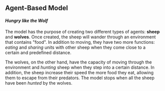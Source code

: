 ## Agent-Based Model
#### _Hungry like the Wolf_

The model has the purpose of creating two different types of agents: **sheep** and **wolves**. Once created, the sheep will wander through an environment that contains "food". In addition to moving, they have two more functions: _eating_ and _sharing_ units with other sheep when they come close to a certain and predefined distance.

The wolves, on the other hand, have the capacity of moving through the environment and _hunting_ sheep when they step into a certain distance. In addition, the sheep increase their speed the more food they eat, allowing them to escape from their predators. The model stops when all the sheep have been _hunted_ by the wolves.
